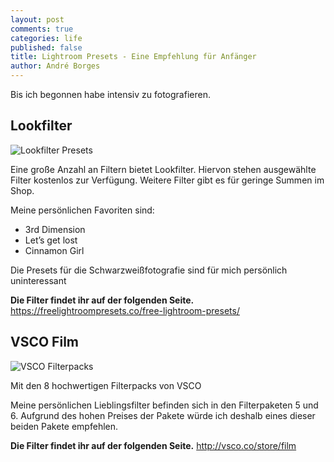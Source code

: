 ```yaml
---
layout: post
comments: true
categories: life
published: false
title: Lightroom Presets - Eine Empfehlung für Anfänger
author: André Borges
---
```

Bis ich begonnen habe intensiv zu fotografieren.

## Lookfilter

![Lookfilter Presets]({{site.baseurl}}/images/lookfilter.png)

Eine große Anzahl an Filtern bietet Lookfilter. Hiervon stehen ausgewählte Filter kostenlos zur Verfügung. Weitere Filter gibt es für geringe Summen im Shop. 

Meine persönlichen Favoriten sind:
- 3rd Dimension
- Let’s get lost
- Cinnamon Girl

Die Presets für die Schwarzweißfotografie sind für mich persönlich uninteressant 
 
**Die Filter findet ihr auf der folgenden Seite.**
https://freelightroompresets.co/free-lightroom-presets/


## VSCO Film

![VSCO Filterpacks]({{site.baseurl}}/images/vsco.png)

Mit den 8 hochwertigen Filterpacks von VSCO 

Meine persönlichen Lieblingsfilter befinden sich in den Filterpaketen 5 und 6. Aufgrund des hohen Preises der Pakete würde ich deshalb eines dieser beiden Pakete empfehlen.

**Die Filter findet ihr auf der folgenden Seite.**
http://vsco.co/store/film
